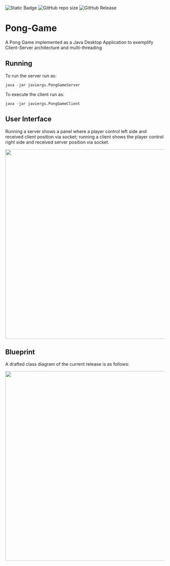 ![Static Badge](https://img.shields.io/badge/author-javiergs-orange)
![GitHub repo size](https://img.shields.io/github/repo-size/CSC3100/Pong-Game)
![GitHub Release](https://img.shields.io/github/v/release/CSC3100/Pong-Game)

# Pong-Game
A Pong Game implemented as a Java Desktop Application to exemplify Client-Server architecture and multi-threading
<br>
## Running

To run the server run as:
```
java -jar javiergs.PongGameServer
```

To execute the client run as:
```
java -jar javiergs.PongGameClient
```
## User Interface

Running a server shows a panel where a player control left side and received client position via socket; running a client shows the player control right side and received server position via socket.

<p align="center">
<IMG SRC="https://github.com/CSC308/Pong-Game/assets/3814755/e826fbdb-e2aa-4c0f-b406-71a3b883743e" WIDTH=600>
</p>


## Blueprint
A drafted class diagram of the current release is as follows:

<p align="center">
<img width="600" src="https://github.com/CSC3100/Pong-Game/assets/3814755/26cf5ecf-8172-4a36-8942-88b05d31b6e7">
</p>
